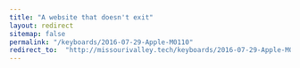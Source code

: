 ```yaml
---
title: "A website that doesn't exit"
layout: redirect
sitemap: false
permalink: "/keyboards/2016-07-29-Apple-M0110"
redirect_to:  "http://missourivalley.tech/keyboards/2016-07-29-Apple-M0110"
---
```

